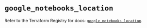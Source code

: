 # `google_notebooks_location`

Refer to the Terraform Registry for docs: [`google_notebooks_location`](https://registry.terraform.io/providers/hashicorp/google/6.25.0/docs/resources/notebooks_location).
